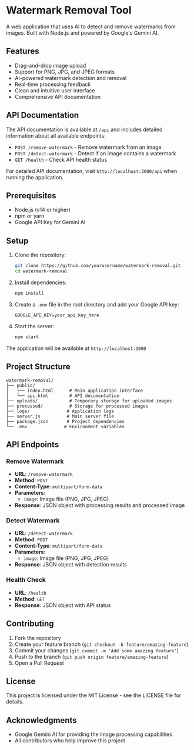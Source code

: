 # Watermark Removal Tool

A web application that uses AI to detect and remove watermarks from images. Built with Node.js and powered by Google's Gemini AI.

## Features

- Drag-and-drop image upload
- Support for PNG, JPG, and JPEG formats
- AI-powered watermark detection and removal
- Real-time processing feedback
- Clean and intuitive user interface
- Comprehensive API documentation

## API Documentation

The API documentation is available at `/api` and includes detailed information about all available endpoints:

- `POST /remove-watermark` - Remove watermark from an image
- `POST /detect-watermark` - Detect if an image contains a watermark
- `GET /health` - Check API health status

For detailed API documentation, visit `http://localhost:3000/api` when running the application.

## Prerequisites

- Node.js (v14 or higher)
- npm or yarn
- Google API Key for Gemini AI

## Setup

1. Clone the repository:

    ```bash
    git clone https://github.com/yourusername/watermark-removal.git
    cd watermark-removal
    ```

2. Install dependencies:

    ```bash
    npm install
    ```

3. Create a `.env` file in the root directory and add your Google API key:

    ```env
    GOOGLE_API_KEY=your_api_key_here
    ```

4. Start the server:

    ```bash
    npm start
    ```

The application will be available at `http://localhost:3000`

## Project Structure

```
watermark-removal/
├── public/
│   ├── index.html      # Main application interface
│   └── api.html        # API documentation
├── uploads/            # Temporary storage for uploaded images
├── processed/          # Storage for processed images
├── logs/              # Application logs
├── server.js          # Main server file
├── package.json       # Project dependencies
└── .env              # Environment variables
```

## API Endpoints

### Remove Watermark
- **URL**: `/remove-watermark`
- **Method**: `POST`
- **Content-Type**: `multipart/form-data`
- **Parameters**:
  - `image`: Image file (PNG, JPG, JPEG)
- **Response**: JSON object with processing results and processed image

### Detect Watermark
- **URL**: `/detect-watermark`
- **Method**: `POST`
- **Content-Type**: `multipart/form-data`
- **Parameters**:
  - `image`: Image file (PNG, JPG, JPEG)
- **Response**: JSON object with detection results

### Health Check
- **URL**: `/health`
- **Method**: `GET`
- **Response**: JSON object with API status

## Contributing

1. Fork the repository
2. Create your feature branch (`git checkout -b feature/amazing-feature`)
3. Commit your changes (`git commit -m 'Add some amazing feature'`)
4. Push to the branch (`git push origin feature/amazing-feature`)
5. Open a Pull Request

## License

This project is licensed under the MIT License - see the LICENSE file for details.

## Acknowledgments

- Google Gemini AI for providing the image processing capabilities
- All contributors who help improve this project
